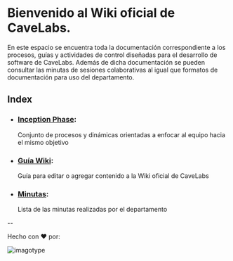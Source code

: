 # Bienvenido al Wiki oficial de CaveLabs.
En este espacio se encuentra toda la documentación correspondiente a los procesos, guías y actividades de control diseñadas para el desarrollo de software de CaveLabs. Además de dicha documentación se pueden consultar las minutas de sesiones colaborativas al igual que formatos de documentación para uso del departamento.

## Index


* ### [Inception Phase](https://github.com/CaveLabs-1/Wiki/blob/master/Inception%20Phase.md):
  Conjunto de procesos y dinámicas orientadas a enfocar al equipo hacia el mismo objetivo
* ### [Guía Wiki](https://github.com/CaveLabs-1/Wiki/blob/master/Guia%20Wiki.md):
  Guía para editar o agregar contenido a la Wiki oficial de CaveLabs
* ### [Minutas](https://github.com/CaveLabs-1/Wiki/blob/master/Minutas.md):
  Lista de las minutas realizadas por el departamento
  
--


Hecho con ❤️ por:


![imagotype](https://i.imgur.com/YELoIPs.png)

